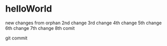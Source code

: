 # helloWorld

new changes from orphan
2nd change
3rd change
4th change
5th change
6th change 
7th change
8th comit

git commit